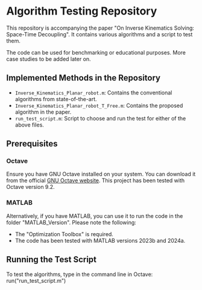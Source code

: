 # Algorithm Testing Repository
This repository is accompanying the paper "On Inverse Kinematics Solving: Space-Time Decoupling". It contains various algorithms and a script to test them.

The code can be used for benchmarking or educational purposes. More case studies to be added later on. 

## Implemented Methods in the Repository

- `Inverse_Kinematics_Planar_robot.m`: Contains the conventional algorithms from state-of-the-art.
- `Inverse_Kinematics_Planar_robot_T_Free.m`: Contains the proposed algorithm in the paper.
- `run_test_script.m`: Script to choose and run the test for either of the above files. 

## Prerequisites

### Octave
Ensure you have GNU Octave installed on your system. You can download it from the official [GNU Octave website](https://www.gnu.org/software/octave/download.html). This project has been tested with Octave version 9.2.

### MATLAB
Alternatively, if you have MATLAB, you can use it to run the code in the folder "MATLAB_Version". Please note the following:
- The "Optimization Toolbox" is required.
- The code has been tested with MATLAB versions 2023b and 2024a.

## Running the Test Script

To test the algorithms, type in the command line in Octave:
run("run_test_script.m")
